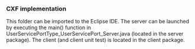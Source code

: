 ### CXF implementation

This folder can be imported to the Eclipse IDE.
The server can be launched by executing the main() function in UserServicePortType_UserServicePort_Server.java (located in the server package). The client (and client unit test) is located in the client package.
